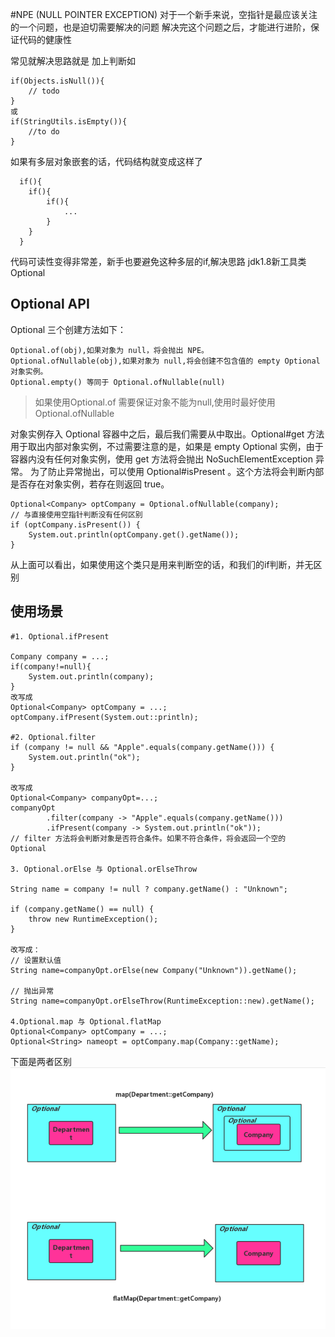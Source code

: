 #NPE (NULL POINTER EXCEPTION)
对于一个新手来说，空指针是最应该关注的一个问题，也是迫切需要解决的问题
解决完这个问题之后，才能进行进阶，保证代码的健康性

常见就解决思路就是 加上判断如 

    if(Objects.isNull()){
        // todo
    }
    或
    if(StringUtils.isEmpty()){
        //to do
    }
  如果有多层对象嵌套的话，代码结构就变成这样了
  
      if(){
        if(){
            if(){
                ...
            }
        }
      }
代码可读性变得非常差，新手也要避免这种多层的if,解决思路 jdk1.8新工具类Optional 

## Optional API
Optional 三个创建方法如下：

    Optional.of(obj),如果对象为 null，将会抛出 NPE。
    Optional.ofNullable(obj),如果对象为 null,将会创建不包含值的 empty Optional 对象实例。
    Optional.empty() 等同于 Optional.ofNullable(null)
    
> 如果使用Optional.of 需要保证对象不能为null,使用时最好使用Optional.ofNullable


对象实例存入 Optional 容器中之后，最后我们需要从中取出。Optional#get 方法用于取出内部对象实例，不过需要注意的是，如果是 empty Optional 实例，由于容器内没有任何对象实例，使用 get 方法将会抛出 NoSuchElementException 异常。
为了防止异常抛出，可以使用 Optional#isPresent 。这个方法将会判断内部是否存在对象实例，若存在则返回 true。
    
    Optional<Company> optCompany = Optional.ofNullable(company);
    // 与直接使用空指针判断没有任何区别
    if (optCompany.isPresent()) {
        System.out.println(optCompany.get().getName());
    }
从上面可以看出，如果使用这个类只是用来判断空的话，和我们的if判断，并无区别

## 使用场景
    #1. Optional.ifPresent
    
    Company company = ...;
    if(company!=null){
        System.out.println(company);
    }
    改写成
    Optional<Company> optCompany = ...;
    optCompany.ifPresent(System.out::println);
    
    #2. Optional.filter
    if (company != null && "Apple".equals(company.getName())) {
        System.out.println("ok");
    }
    
    改写成
    Optional<Company> companyOpt=...;
    companyOpt
            .filter(company -> "Apple".equals(company.getName()))
            .ifPresent(company -> System.out.println("ok"));
    // filter 方法将会判断对象是否符合条件。如果不符合条件，将会返回一个空的 Optional

    3. Optional.orElse 与 Optional.orElseThrow
    
    String name = company != null ? company.getName() : "Unknown";
    
    if (company.getName() == null) {
        throw new RuntimeException();
    }
    
    改写成：
    // 设置默认值
    String name=companyOpt.orElse(new Company("Unknown")).getName();
    
    // 抛出异常
    String name=companyOpt.orElseThrow(RuntimeException::new).getName();
    
    4.Optional.map 与 Optional.flatMap
    Optional<Company> optCompany = ...;
    Optional<String> nameopt = optCompany.map(Company::getName);
  下面是两者区别
  ![](p2.png)